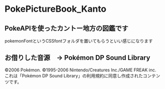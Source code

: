 # PokePictureBook_Kanto

## PokeAPIを使ったカントー地方の図鑑です

pokemonFontというCSSfontフォルダを置いてもらうといい感じになります


## お借りした音源　→ Pokémon DP Sound Library
©2006 Pokémon. ©1995-2006 Nintendo/Creatures Inc./GAME FREAK inc.
これは「Pokémon DP Sound Library」の利用規約に同意し作成されたコンテンツです。

